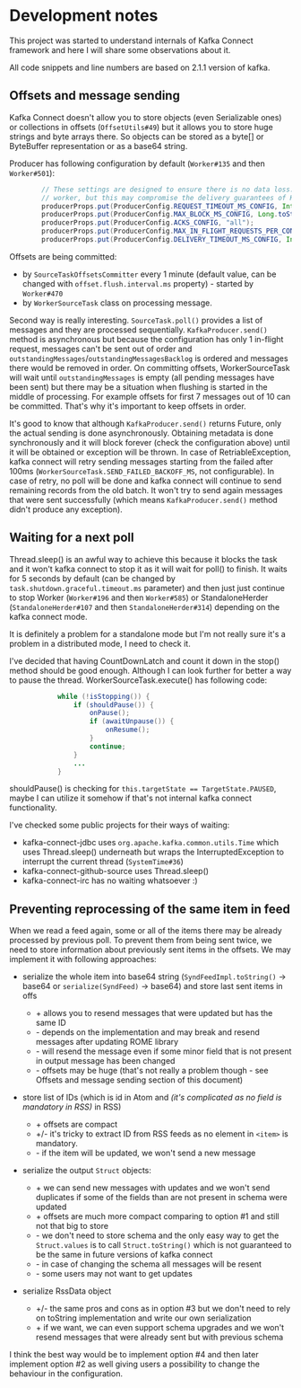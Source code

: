 # Development notes

This project was started to understand internals of Kafka Connect framework and here I will share some observations about it.

All code snippets and line numbers are based on 2.1.1 version of kafka.

## Offsets and message sending

Kafka Connect doesn't allow you to store objects (even Serializable ones) or collections in offsets (`OffsetUtils#49`) but it allows you to store huge strings and byte arrays there. So objects can be stored as a byte[] or ByteBuffer representation or as a base64 string.

Producer has following configuration by default (`Worker#135` and then `Worker#501`):
```java
        // These settings are designed to ensure there is no data loss. They *may* be overridden via configs passed to the
        // worker, but this may compromise the delivery guarantees of Kafka Connect.
        producerProps.put(ProducerConfig.REQUEST_TIMEOUT_MS_CONFIG, Integer.toString(Integer.MAX_VALUE));
        producerProps.put(ProducerConfig.MAX_BLOCK_MS_CONFIG, Long.toString(Long.MAX_VALUE));
        producerProps.put(ProducerConfig.ACKS_CONFIG, "all");
        producerProps.put(ProducerConfig.MAX_IN_FLIGHT_REQUESTS_PER_CONNECTION, "1");
        producerProps.put(ProducerConfig.DELIVERY_TIMEOUT_MS_CONFIG, Integer.toString(Integer.MAX_VALUE));
```

Offsets are being committed:
- by `SourceTaskOffsetsCommitter` every 1 minute (default value, can be changed with `offset.flush.interval.ms` property) - started by `Worker#470` 
- by `WorkerSourceTask` class on processing message.

Second way is really interesting. `SourceTask.poll()` provides a list of messages and they are processed sequentially. `KafkaProducer.send()` method is asynchronous but because the configuration has only 1 in-flight request, messages can't be sent out of order and `outstandingMessages`/`outstandingMessagesBacklog` is ordered and messages there would be removed in order.
On committing offsets, WorkerSourceTask will wait until `outstandingMessages` is empty (all pending messages have been sent) but there may be a situation when flushing is started in the middle of processing. For example offsets for first 7 messages out of 10 can be committed. That's why it's important to keep offsets in order.

It's good to know that although `KafkaProducer.send()` returns Future, only the actual sending is done asynchronously. Obtaining metadata is done synchronously and it will block forever (check the configuration above) until it will be obtained or exception will be thrown. In case of RetriableException, kafka connect will retry sending messages starting from the failed after 100ms (`WorkerSourceTask.SEND_FAILED_BACKOFF_MS`, not configurable). 
In case of retry, no poll will be done and kafka connect will continue to send remaining records from the old batch. It won't try to send again messages that were sent successfully (which means `KafkaProducer.send()` method didn't produce any exception).

## Waiting for a next poll

Thread.sleep() is an awful way to achieve this because it blocks the task and it won't kafka connect to stop it as it will wait for poll() to finish. 
It waits for 5 seconds by default (can be changed by `task.shutdown.graceful.timeout.ms` parameter) and then just just continue to stop Worker (`Worker#196` and then `Worker#585`) or StandaloneHerder (`StandaloneHerder#107` and then `StandaloneHerder#314`) depending on the kafka connect mode.  

It is definitely a problem for a standalone mode but I'm not really sure it's a problem in a distributed mode, I need to check it.

I've decided that having CountDownLatch and count it down in the stop() method should be good enough. Although I can look further for better a way to pause the thread. WorkerSourceTask.execute() has following code:

```java
            while (!isStopping()) {
                if (shouldPause()) {
                    onPause();
                    if (awaitUnpause()) {
                        onResume();
                    }
                    continue;
                }
                ...
            }
``` 
shouldPause() is checking for `this.targetState == TargetState.PAUSED`, maybe I can utilize it somehow if that's not internal kafka connect functionality.

I've checked some public projects for their ways of waiting:

- kafka-connect-jdbc uses `org.apache.kafka.common.utils.Time` which uses Thread.sleep() underneath but wraps the InterruptedException to interrupt the current thread (`SystemTime#36`)
- kafka-connect-github-source uses Thread.sleep()
- kafka-connect-irc has no waiting whatsoever :)

## Preventing reprocessing of the same item in feed

When we read a feed again, some or all of the items there may be already processed by previous poll. To prevent them from being sent twice, we need to store information about previously sent items in the offsets. We may implement it with following approaches:
- serialize the whole item into base64 string (`SyndFeedImpl.toString()` -> base64 or `serialize(SyndFeed)` -> base64) and store last sent items in offs
  - \+ allows you to resend messages that were updated but has the same ID
  - \- depends on the implementation and may break and resend messages after updating ROME library
  - \- will resend the message even if some minor field that is not present in output message has been changed
  - \- offsets may be huge (that's not really a problem though - see Offsets and message sending section of this document)

- store list of IDs (which is id in Atom and _(it's complicated as no field is mandatory in RSS)_ in RSS)
  - \+ offsets are compact
  - \+/- it's tricky to extract ID from RSS feeds as no element in `<item>` is mandatory.
  - \- if the item will be updated, we won't send a new message

- serialize the output `Struct` objects:
  - \+ we can send new messages with updates and we won't send duplicates if some of the fields than are not present in schema were updated
  - \+ offsets are much more compact comparing to option #1 and still not that big to store
  - \- we don't need to store schema and the only easy way to get the `Struct.values` is to call `Struct.toString()` which is not guaranteed to be the same in future versions of kafka connect
  - \- in case of changing the schema all messages will be resent
  - \- some users may not want to get updates

- serialize RssData object
  - \+/- the same pros and cons as in option #3 but we don't need to rely on toString implementation and write our own serialization
  - \+ if we want, we can even support schema upgrades and we won't resend messages that were already sent but with previous schema

I think the best way would be to implement option #4 and then later implement option #2 as well giving users a possibility to change the behaviour in the configuration.
